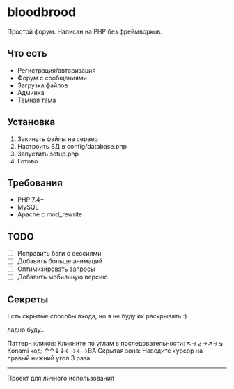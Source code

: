 # bloodbrood

Простой форум. Написан на PHP без фреймворков.

## Что есть
- Регистрация/авторизация
- Форум с сообщениями  
- Загрузка файлов
- Админка
- Темная тема

## Установка
1. Закинуть файлы на сервер
2. Настроить БД в config/database.php
3. Запустить setup.php
4. Готово

## Требования
- PHP 7.4+
- MySQL
- Apache с mod_rewrite

## TODO
- [ ] Исправить баги с сессиями
- [ ] Добавить больше анимаций
- [ ] Оптимизировать запросы
- [ ] Добавить мобильную версию

## Секреты
Есть скрытые способы входа, но я не буду их раскрывать :)

ладно буду...

Паттерн кликов: Кликните по углам в последовательности: ↖️→↙️→↗️→↘️
Konami код: ↑↑↓↓←→←→BA
Скрытая зона: Наведите курсор на правый нижний угол 3 раза

---
Проект для личного использования 

